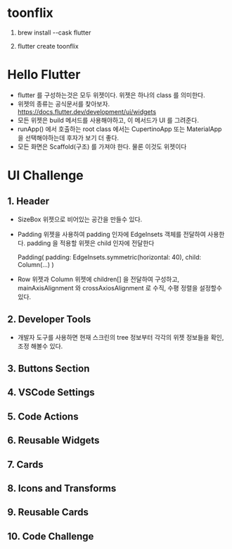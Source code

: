 # toonflix

1. brew install --cask flutter

2. flutter create toonflix

# Hello Flutter

- flutter 를 구성하는것은 모두 위젯이다. 위젯은 하나의 class 를 의미한다.
- 위젯의 종류는 공식문서를 찾아보자. https://docs.flutter.dev/development/ui/widgets
- 모든 위젯은 build 메서드를 사용해야하고, 이 메서드가 UI 를 그려준다.
- runApp() 에서 호출하는 root class 에서는 CupertinoApp 또는 MaterialApp 을 선택해야하는데 후자가 보기 더 좋다.
- 모든 화면은 Scaffold(구조) 를 가져야 한다. 물론 이것도 위젯이다

# UI Challenge

## 1. Header

- SizeBox 위젯으로 비어있는 공간을 만들수 있다.
- Padding 위젯을 사용하여 padding 인자에 EdgeInsets 객체를 전달하여 사용한다. padding 을 적용할 위젯은 child 인자에 전달한다

    Padding(
        padding: EdgeInsets.symmetric(horizontal: 40),
        child: Column(...)
    )

- Row 위젯과 Column 위젯에 children[] 을 전달하여 구성하고, mainAxisAlignment 와 crossAxiosAlignment 로 수직, 수평 정렬을 설정할수 있다.    

## 2. Developer Tools

- 개발자 도구를 사용하면 현재 스크린의 tree 정보부터 각각의 위젯 정보들을 확인, 조정 해볼수 있다.

## 3. Buttons Section

## 4. VSCode Settings

## 5. Code Actions

## 6. Reusable Widgets

## 7. Cards

## 8. Icons and Transforms

## 9. Reusable Cards

## 10. Code Challenge